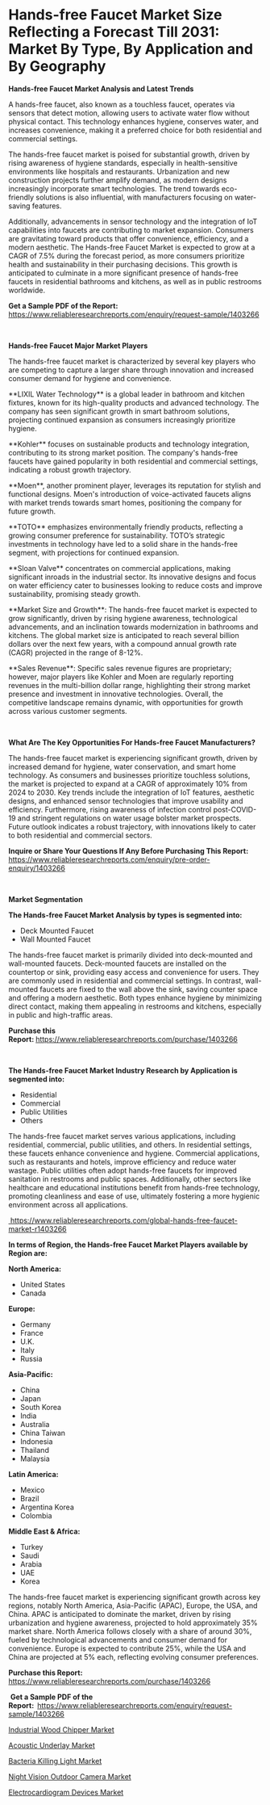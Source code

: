 <p><h1>Hands-free Faucet Market Size Reflecting a Forecast Till 2031: Market By Type, By Application and By Geography</h1></p><p><strong>Hands-free Faucet Market Analysis and Latest Trends</strong></p>
<p><p>A hands-free faucet, also known as a touchless faucet, operates via sensors that detect motion, allowing users to activate water flow without physical contact. This technology enhances hygiene, conserves water, and increases convenience, making it a preferred choice for both residential and commercial settings.</p><p>The hands-free faucet market is poised for substantial growth, driven by rising awareness of hygiene standards, especially in health-sensitive environments like hospitals and restaurants. Urbanization and new construction projects further amplify demand, as modern designs increasingly incorporate smart technologies. The trend towards eco-friendly solutions is also influential, with manufacturers focusing on water-saving features.</p><p>Additionally, advancements in sensor technology and the integration of IoT capabilities into faucets are contributing to market expansion. Consumers are gravitating toward products that offer convenience, efficiency, and a modern aesthetic. The Hands-free Faucet Market is expected to grow at a CAGR of 7.5% during the forecast period, as more consumers prioritize health and sustainability in their purchasing decisions. This growth is anticipated to culminate in a more significant presence of hands-free faucets in residential bathrooms and kitchens, as well as in public restrooms worldwide.</p></p>
<p><strong>Get a Sample PDF of the Report:&nbsp;</strong> <a href="https://www.reliableresearchreports.com/enquiry/request-sample/1403266?utm_campaign=13&utm_medium=2&utm_source=Github&utm_content=ia&utm_term=23102024&utm_id=hands-free-faucet">https://www.reliableresearchreports.com/enquiry/request-sample/1403266</a></p>
<p>&nbsp;</p>
<p><strong>Hands-free Faucet Major Market Players</strong></p>
<p><p>The hands-free faucet market is characterized by several key players who are competing to capture a larger share through innovation and increased consumer demand for hygiene and convenience.</p><p>**LIXIL Water Technology** is a global leader in bathroom and kitchen fixtures, known for its high-quality products and advanced technology. The company has seen significant growth in smart bathroom solutions, projecting continued expansion as consumers increasingly prioritize hygiene.</p><p>**Kohler** focuses on sustainable products and technology integration, contributing to its strong market position. The company's hands-free faucets have gained popularity in both residential and commercial settings, indicating a robust growth trajectory.</p><p>**Moen**, another prominent player, leverages its reputation for stylish and functional designs. Moen's introduction of voice-activated faucets aligns with market trends towards smart homes, positioning the company for future growth.</p><p>**TOTO** emphasizes environmentally friendly products, reflecting a growing consumer preference for sustainability. TOTO’s strategic investments in technology have led to a solid share in the hands-free segment, with projections for continued expansion.</p><p>**Sloan Valve** concentrates on commercial applications, making significant inroads in the industrial sector. Its innovative designs and focus on water efficiency cater to businesses looking to reduce costs and improve sustainability, promising steady growth.</p><p>**Market Size and Growth**: The hands-free faucet market is expected to grow significantly, driven by rising hygiene awareness, technological advancements, and an inclination towards modernization in bathrooms and kitchens. The global market size is anticipated to reach several billion dollars over the next few years, with a compound annual growth rate (CAGR) projected in the range of 8-12%.</p><p>**Sales Revenue**: Specific sales revenue figures are proprietary; however, major players like Kohler and Moen are regularly reporting revenues in the multi-billion dollar range, highlighting their strong market presence and investment in innovative technologies. Overall, the competitive landscape remains dynamic, with opportunities for growth across various customer segments.</p></p>
<p>&nbsp;</p>
<p><strong>What Are The Key Opportunities For Hands-free Faucet Manufacturers?</strong></p>
<p><p>The hands-free faucet market is experiencing significant growth, driven by increased demand for hygiene, water conservation, and smart home technology. As consumers and businesses prioritize touchless solutions, the market is projected to expand at a CAGR of approximately 10% from 2024 to 2030. Key trends include the integration of IoT features, aesthetic designs, and enhanced sensor technologies that improve usability and efficiency. Furthermore, rising awareness of infection control post-COVID-19 and stringent regulations on water usage bolster market prospects. Future outlook indicates a robust trajectory, with innovations likely to cater to both residential and commercial sectors.</p></p>
<p><strong>Inquire or Share Your Questions If Any Before Purchasing This Report:</strong> <a href="https://www.reliableresearchreports.com/enquiry/pre-order-enquiry/1403266?utm_campaign=13&utm_medium=2&utm_source=Github&utm_content=ia&utm_term=23102024&utm_id=hands-free-faucet">https://www.reliableresearchreports.com/enquiry/pre-order-enquiry/1403266</a></p>
<p>&nbsp;</p>
<p><strong>Market Segmentation</strong></p>
<p><strong>The Hands-free Faucet Market Analysis by types is segmented into:</strong></p>
<p><ul><li>Deck Mounted Faucet</li><li>Wall Mounted Faucet</li></ul></p>
<p><p>The hands-free faucet market is primarily divided into deck-mounted and wall-mounted faucets. Deck-mounted faucets are installed on the countertop or sink, providing easy access and convenience for users. They are commonly used in residential and commercial settings. In contrast, wall-mounted faucets are fixed to the wall above the sink, saving counter space and offering a modern aesthetic. Both types enhance hygiene by minimizing direct contact, making them appealing in restrooms and kitchens, especially in public and high-traffic areas.</p></p>
<p><strong>Purchase this Report:&nbsp;</strong><a href="https://www.reliableresearchreports.com/purchase/1403266?utm_campaign=13&utm_medium=2&utm_source=Github&utm_content=ia&utm_term=23102024&utm_id=hands-free-faucet">https://www.reliableresearchreports.com/purchase/1403266</a></p>
<p>&nbsp;</p>
<p><strong>The Hands-free Faucet Market Industry Research by Application is segmented into:</strong></p>
<p><ul><li>Residential</li><li>Commercial</li><li>Public Utilities</li><li>Others</li></ul></p>
<p><p>The hands-free faucet market serves various applications, including residential, commercial, public utilities, and others. In residential settings, these faucets enhance convenience and hygiene. Commercial applications, such as restaurants and hotels, improve efficiency and reduce water wastage. Public utilities often adopt hands-free faucets for improved sanitation in restrooms and public spaces. Additionally, other sectors like healthcare and educational institutions benefit from hands-free technology, promoting cleanliness and ease of use, ultimately fostering a more hygienic environment across all applications.</p></p>
<p><a href="https://www.reliableresearchreports.com/global-hands-free-faucet-market-r1403266?utm_campaign=13&utm_medium=2&utm_source=Github&utm_content=ia&utm_term=23102024&utm_id=hands-free-faucet">&nbsp;https://www.reliableresearchreports.com/global-hands-free-faucet-market-r1403266</a></p>
<p><strong>In terms of Region, the Hands-free Faucet Market Players available by Region are:</strong></p>
<p>
    <p> <strong> North America: </strong>
        <ul>
            <li>United States</li>
            <li>Canada</li>
        </ul>
        </p> 
    <p> <strong> Europe: </strong>
        <ul>
            <li>Germany</li>
            <li>France</li>
            <li>U.K.</li>
            <li>Italy</li>
            <li>Russia</li>
        </ul>
        </p> 
    <p> <strong> Asia-Pacific: </strong>
        <ul>
            <li>China</li>
            <li>Japan</li>
            <li>South Korea</li>
            <li>India</li>
            <li>Australia</li>
            <li>China Taiwan</li>
            <li>Indonesia</li>
            <li>Thailand</li>
            <li>Malaysia</li>
        </ul>
        </p> 
    <p> <strong> Latin America: </strong>
        <ul>
            <li>Mexico</li>
            <li>Brazil</li>
            <li>Argentina Korea</li>
            <li>Colombia</li>
        </ul>
        </p> 
    <p> <strong> Middle East & Africa: </strong>
        <ul>
            <li>Turkey</li>
            <li>Saudi</li>
            <li>Arabia</li>
            <li>UAE</li>
            <li>Korea</li>
        </ul>
    </p>
    </p>
<p><p>The hands-free faucet market is experiencing significant growth across key regions, notably North America, Asia-Pacific (APAC), Europe, the USA, and China. APAC is anticipated to dominate the market, driven by rising urbanization and hygiene awareness, projected to hold approximately 35% market share. North America follows closely with a share of around 30%, fueled by technological advancements and consumer demand for convenience. Europe is expected to contribute 25%, while the USA and China are projected at 5% each, reflecting evolving consumer preferences.</p></p>
<p><strong>Purchase this Report: </strong><a href="https://www.reliableresearchreports.com/purchase/1403266?utm_campaign=13&utm_medium=2&utm_source=Github&utm_content=ia&utm_term=23102024&utm_id=hands-free-faucet">https://www.reliableresearchreports.com/purchase/1403266</a></p>
<p>&nbsp;<strong>Get a Sample PDF of the Report:&nbsp;&nbsp;</strong><a href="https://www.reliableresearchreports.com/enquiry/request-sample/1403266?utm_campaign=13&utm_medium=2&utm_source=Github&utm_content=ia&utm_term=23102024&utm_id=hands-free-faucet">https://www.reliableresearchreports.com/enquiry/request-sample/1403266</a></p>
<p><strong></strong></p>
<p><p><a href="https://issuu.com/reportprime-2/docs/industrial-wood-chipper-market-size_d83bc12cc7ed04?utm_campaign=13&utm_medium=2&utm_source=Github&utm_content=ia&utm_term=23102024&utm_id=hands-free-faucet">Industrial Wood Chipper Market</a></p><p><a href="https://github.com/GenaGaines34/Market-Research-Report-List-1/blob/main/acoustic-underlay-market.md?utm_campaign=13&utm_medium=2&utm_source=Github&utm_content=ia&utm_term=23102024&utm_id=hands-free-faucet">Acoustic Underlay Market</a></p><p><a href="https://www.linkedin.com/pulse/bacteria-killing-light-market-revolution-2024-2031-trends-dkqne?utm_campaign=13&utm_medium=2&utm_source=Github&utm_content=ia&utm_term=23102024&utm_id=hands-free-faucet">Bacteria Killing Light Market</a></p><p><a href="https://issuu.com/reportprime-2/docs/night-vision-outdoor-camera-market-_8f6cf051533b6e?utm_campaign=13&utm_medium=2&utm_source=Github&utm_content=ia&utm_term=23102024&utm_id=hands-free-faucet">Night Vision Outdoor Camera Market</a></p><p><a href="https://www.linkedin.com/pulse/electrocardiogram-devices-market-outlook-share-analysis-ulkme?utm_campaign=13&utm_medium=2&utm_source=Github&utm_content=ia&utm_term=23102024&utm_id=hands-free-faucet">Electrocardiogram Devices Market</a></p></p>
